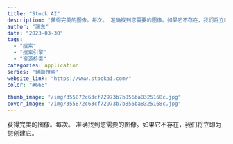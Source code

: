 ```yaml
---
title: "Stock AI"
description: "获得完美的图像。每次。 准确找到您需要的图像。如果它不存在，我们将立即为您创建它。"
author: "瑞东"
date: "2023-03-30"
tags:
  - "搜索"
  - "搜索引擎"
  - "资源检索"
categories: application
series: "辅助搜索"
website_link: "https://www.stockai.com/"
color: "#666"

thumb_image: "/img/355872c63cf72973b7b856ba8325168c.jpg"
cover_image: "/img/355872c63cf72973b7b856ba8325168c.jpg"
---
```


获得完美的图像。每次。 准确找到您需要的图像。如果它不存在，我们将立即为您创建它。